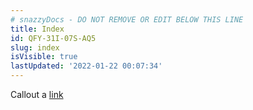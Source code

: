 ```yaml
---
# snazzyDocs - DO NOT REMOVE OR EDIT BELOW THIS LINE
title: Index
id: QFY-31I-07S-AQ5
slug: index
isVisible: true
lastUpdated: '2022-01-22 00:07:34'
---
```

<div class="sd-callout" data-callout-type="tip">Callout a <a href="https://yahoo.com" target="_blank" rel="noopener noreferrer nofollow">link</a></div>